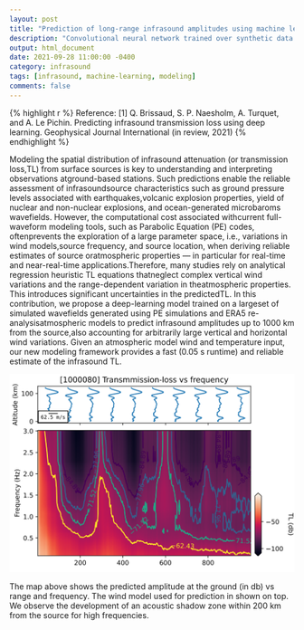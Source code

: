 ```yaml
---
layout: post
title: "Prediction of long-range infrasound amplitudes using machine learning"
description: "Convolutional neural network trained over synthetic data to predict transmission-loss up to 1000 km from a source."
output: html_document
date: 2021-09-28 11:00:00 -0400
category: infrasound
tags: [infrasound, machine-learning, modeling]
comments: false
---
```


{% highlight r %}
Reference:
[1] Q. Brissaud, S. P. Naesholm, A. Turquet, and A. Le Pichin. Predicting infrasound transmission loss using deep learning. Geophysical Journal International (in review, 2021)
{% endhighlight %}

Modeling the spatial distribution of infrasound attenuation (or transmission loss,TL) from surface sources is key to understanding and interpreting observations atground-based stations. Such predictions enable the reliable assessment of infrasoundsource characteristics such as ground pressure levels associated with earthquakes,volcanic explosion properties, yield of nuclear and non-nuclear explosions, and ocean-generated microbaroms wavefields. However, the computational cost associated withcurrent full-waveform modeling tools, such as Parabolic Equation (PE) codes, oftenprevents the exploration of a large parameter space, i.e., variations in wind models,source frequency, and source location, when deriving reliable estimates of source oratmospheric properties — in particular for real-time and near-real-time applications.Therefore, many studies rely on analytical regression heuristic TL equations thatneglect complex vertical wind variations and the range-dependent variation in theatmospheric properties. This introduces significant uncertainties in the predictedTL.  In this contribution, we propose a deep-learning model trained on a largeset of simulated wavefields generated using PE simulations and ERA5 re-analysisatmospheric models to predict infrasound amplitudes up to 1000 km from the source,also accounting for arbitrarily large vertical and horizontal wind variations. Given an atmospheric model wind and temperature input, our new modeling framework provides a fast (0.05 s runtime) and reliable estimate of the infrasound TL.

![Frequency vs range infrasound tranmission-loss map](/images/map_TL_freq_vs_range.png)

 The map above shows the predicted amplitude at the ground (in db) vs range and frequency. The wind model used for prediction in shown on top. We observe the development of an acoustic shadow zone within 200 km from the source for high frequencies.